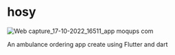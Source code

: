 # hosy
![Web capture_17-10-2022_16511_app moqups com](https://user-images.githubusercontent.com/103205310/196196750-1a60e179-3859-450b-8115-80e7e78e2261.jpeg)

An ambulance ordering app create using Flutter and dart
